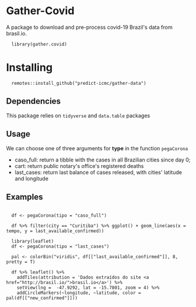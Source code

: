 # Gather-Covid

A package to download and pre-process covid-19 Brazil's data from brasil.io.

```{r}
  library(gather.covid)
```

# Installing

```{r}
  remotes::install_github("predict-icmc/gather-data")
```

## Dependencies 

This package relies on `tidyverse` and `data.table` packages

## Usage

We can choose one of three arguments for **type** in the function `pegaCorona`

- caso_full: return a tibble with the cases in all Brazilian cities since day 0;
- cart: return public notary's office's registered deaths
- last_cases: return last balance of cases released, with cities' latitude and longitude

## Examples
```{r}

  df <- pegaCorona(tipo = "caso_full")

  df %>% filter(city == "Curitiba") %>% ggplot() + geom_line(aes(x = tempo, y = last_available_confirmed))
```

```{r}
  library(leaflet)
  df <- pegaCorona(tipo = "last_cases")

  pal <- colorBin("viridis", df[["last_available_confirmed"]], 8, pretty = T)

  df %>% leaflet() %>% 
    addTiles(attribution = 'Dados extraídos do site <a href="http://brasil.io/">brasil.io</a>') %>%
    setView(lng =  -47.9292, lat = -15.7801, zoom = 4) %>% 
    addCircleMarkers(~longitude, ~latitude, color = pal(df[["new_confirmed"]]))
```

